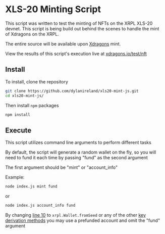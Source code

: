 # XLS-20 Minting Script

This script was written to test the minting of NFTs on the XRPL XLS-20 devnet. This script is being build out behind the scenes to handle the mint of Xdragons on the XRPL.

The entire source will be available upon [Xdragons](https://xdragons.io) mint.

View the results of this script's execution live at [xdragons.io/test/nft](https://xdragons.io/test)

## Install

To install, clone the repository

```bash
git clone https://github.com/dylanireland/xls20-mint-js.git
cd xls20-mint-js/
```

Then install `npm` packages

```bash
npm install
```

## Execute

This script utilizes command line arguments to perform different tasks

By default, the script will generate a random wallet on the fly, so you will need to fund it each time by passing "fund" as the second argument

The first argument should be "mint" or "account_info"

Example:

```bash
node index.js mint fund
```

or

```bash
node index.js account_info fund
```

By changing [line 10](./index.js#L10) to `xrpl.Wallet.fromSeed` or any of the other [key derivation methods](https://js.xrpl.org/classes/Wallet.html) you may use a prefunded account and omit the "fund" argument

